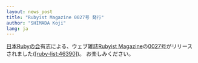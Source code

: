 ```yaml
---
layout: news_post
title: "Rubyist Magazine 0027号 発行"
author: "SHIMADA Koji"
lang: ja
---
```


[日本Rubyの会][1]有志による、ウェブ雑誌[Rubyist
Magazine][2]の[0027号][3]がリリースされました([\[ruby-list:46390\]][4])。 お楽しみください。



[1]: http://jp.rubyist.net/
[2]: http://jp.rubyist.net/magazine/
[3]: http://jp.rubyist.net/magazine/?0027
[4]: https://blade.ruby-lang.org/ruby-list/46390

